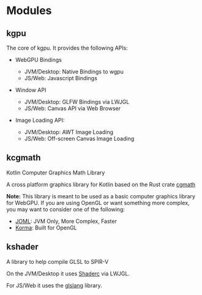 # Modules

## kgpu

The core of kgpu. It provides the following APIs:

- WebGPU Bindings
  
  - JVM/Desktop: Native Bindings to wgpu
  - JS/Web: Javascript Bindings
  
- Window API

  - JVM/Desktop: GLFW Bindings via LWJGL
  - JS/Web: Canvas API via Web Browser

- Image Loading API:

  - JVM/Desktop: AWT Image Loading
  - JS/Web: Off-screen Canvas Image Loading

## kcgmath

Kotlin Computer Graphics Math Library

A cross platform graphics library for Kotlin based
on the Rust crate [cgmath](https://crates.io/crates/cgmath)

__Note:__ This library is meant to be used as a basic computer graphics library for WebGPU. If you are using OpenGL or want something more complex,
you may want to consider one of the following:

- [JOML](https://joml-ci.github.io/JOML/): JVM Only, More Complex, Faster
- [Korma](https://github.com/korlibs/korma/blob/master/korma/src/commonMain/kotlin/com/soywiz/korma/geom/Matrix3D.kt): Built for OpenGL

## kshader

A library to help compile GLSL to SPIR-V

On the JVM/Desktop it uses [Shaderc](https://github.com/LWJGL/lwjgl3/tree/master/modules/lwjgl/shaderc) via LWJGL.

For JS/Web it uses the [glslang](https://www.npmjs.com/package/@webgpu/glslang) library.
